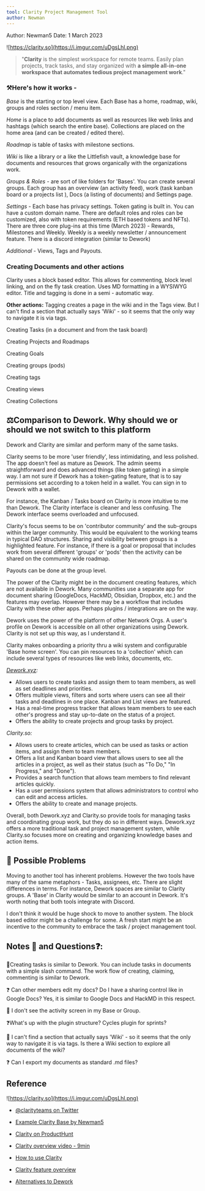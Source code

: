 ```yaml
---
tool: Clarity Project Management Tool
author: Newman
---
```


Author: Newman5
Date: 1 March 2023

![https://clarity.so](https://i.imgur.com/uDgsLhl.png)
> "**Clarity** is the simplest workspace for remote teams. Easily plan projects, track tasks, and stay organized with **a simple all-in-one workspace that automates tedious project management work**."

### ⚒️Here's how it works - 
*Base* is the starting or top level view. Each Base has a home, roadmap, wiki, groups and roles section / menu item.    

*Home* is a place to add documents as well as resources like web links and hashtags (which search the entire base).  Collections are placed on the home area (and can be created / edited there).

*Roadmap* is table of tasks with milestone sections.

*Wiki* is like a library or a like the Littlefish vault, a knowledge base for documents and resources that grows organically with the organizations work. 

*Groups & Roles* - are sort of like folders for 'Bases'.  You can create several groups.  Each group has an overview (an activity feed), work (task kanban board or a projects list ), Docs (a listing of documents) and Settings page.  

*Settings* - Each base has privacy settings.  Token gating is built in.  You can have a custom domain name.  There are default roles and roles can be customized, also with token requirements (ETH based tokens and NFTs).   There are three core plug-ins at this time (March 2023) - Rewards, Milestones and Weekly. Weekly is a weekly newsletter / announcement feature.   There is a discord integration (similar to Dework)

*Additional* - Views, Tags and Payouts.  

### Creating Documents and other actions
Clarity uses a block based editor. This allows for commenting, block level linking, and on the fly task creation. Uses MD formatting in a WYSIWYG editor.  Title and tagging is done in a semi - automatic way.

**Other actions:**
Tagging creates a page in the wiki and in the Tags view.  But I can't find a section that actually says 'Wiki' - so it seems that the only way to navigate it is via tags.

Creating Tasks (in a document and from the task board)

Creating Projects and Roadmaps

Creating Goals

Creating groups (pods) 

Creating tags

Creating views

Creating Collections


## ⚖️Comparison to Dework. Why should we or should we not switch to this platform
Dework and Clarity are similar and perform many of the same tasks.  

Clarity seems to be more 'user friendly', less intimidating, and less polished.  The app doesn't feel as mature as Dework.  The admin seems straightforward and does advanced things (like token gating) in a simple way. I am not sure if Dework has a token-gating feature, that is to say permissions set according to a token held in a wallet. You can sign in to Dework with a wallet.  

For instance, the Kanban / Tasks board on Clarity is more intuitive to me than Dework.  The Clarity interface is cleaner and less confusing. The Dework interface seems overloaded and unfocused.

Clarity's focus seems to be on 'contributor community' and the sub-groups within the larger community.  This would be equivalent to the working teams in typical DAO structures.  Sharing and visibility between groups is a highlighted feature. For instance, if there is a goal or proposal that includes work from several different 'groups' or 'pods' then the activity can be shared on the community wide roadmap. 

Payouts can be done at the group level.  

The power of the Clarity might be in the document creating features, which are not available in Dework.  Many communities use a separate app for document sharing (GoogleDocs, HackMD, Obsidian, Dropbox, etc.) and the features may overlap.  However there may be a workflow that includes Clarity with these other apps. Perhaps plugins / integrations are on the way. 

Dework uses the power of the platform of other Network Orgs.  A user's profile on Dework is accessible on all other organizations using Dework.  Clarity is not set up this way, as I understand it.   

Clarity makes onboarding a priority thru a wiki system and configurable 'Base home screen'.  You can pin resources to a 'collection' which can include several types of resources like web links, documents, etc. 

*[Dework.xyz](https://Dework.xyz):*
-   Allows users to create tasks and assign them to team members, as well as set deadlines and priorities.
-   Offers multiple views, filters and sorts where users can see all their tasks and deadlines in one place. Kanban and List views are featured.
-   Has a real-time progress tracker that allows team members to see each other's progress and stay up-to-date on the status of a project.
-   Offers the ability to create projects and group tasks by project.

*Clarity.so:*
-   Allows users to create articles, which can be used as tasks or action items, and assign them to team members.
-   Offers a list and Kanban board view that allows users to see all the articles in a project, as well as their status (such as "To Do," "In Progress," and "Done").
-   Provides a search function that allows team members to find relevant articles quickly.
-   Has a user permissions system that allows administrators to control who can edit and access articles.
-   Offers the ability to create and manage projects.

Overall, both Dework.xyz and Clarity.so provide tools for managing tasks and coordinating group work, but they do so in different ways. Dework.xyz offers a more traditional task and project management system, while Clarity.so focuses more on creating and organizing knowledge bases and action items.

## :shrug: Possible Problems
Moving to another tool has inherent problems.  However the two tools have many of the same metaphors - Tasks, assignees, etc.  There are slight differences in terms.  For instance, Dework spaces are similar to Clarity groups.  A 'Base' in Clarity would be similar to an account in Dework. It's worth noting that both tools integrate with Discord.  

I don't think it would be huge shock to move to another system. The block based editor might be a challenge for some.  A fresh start might be an incentive to the community to embrace the task / project management tool.  

##  Notes :pushpin: and Questions:question::
:pushpin:Creating tasks is similar to Dework.  You can include tasks in documents with a simple slash command.  The work flow of creating, claiming, commenting is similar to Dework.  

:question: Can other members edit my docs?  Do I have a sharing control like in Google Docs?
	Yes, it is similar to Google Docs and HackMD in this respect. 

:pushpin: I don't see the activity screen in my Base or Group.  

:question:What's up with the plugin structure?  Cycles plugin for sprints?

:pushpin: I can't find a section that actually says 'Wiki' - so it seems that the only way to navigate it is via tags. Is there a Wiki section to explore all documents of the wiki?  

:question: Can I export my documents as standard .md files?



## Reference

![https://clarity.so](https://i.imgur.com/uDgsLhl.png)
* [@clarityteams on Twitter](https://twitter.com/clarityteams)
* [Example Clarity Base by Newman5](https://app.clarity.so/newman5sbase)
* [Clarity on ProductHunt](https://www.producthunt.com/products/clarity-3)
* [Clarity overview video - 9min](https://www.loom.com/share/1aefc82773d84e20a3f57297d18c46f1)
* [How to use Clarity](https://app.clarity.so/wiki/tags/298f333d-a0d9-41f9-9375-6468c1c992f0)

* [Clarity feature overview](https://www.clarity.so/product/clarity-2-0) 
* [Alternatives to Dework](https://www.producthunt.com/products/Dework/alternatives)
